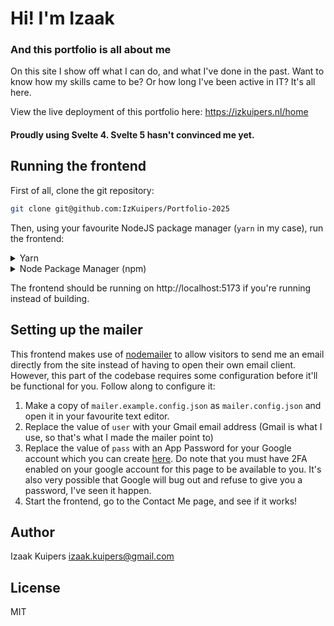 # Hi! I'm Izaak

### And this portfolio is all about me

On this site I show off what I can do, and what I've done in the past. Want to know how my skills came to be? Or how long I've been active in IT? It's all here.

View the live deployment of this portfolio here: https://izkuipers.nl/home

#### Proudly using Svelte 4. Svelte 5 hasn't convinced me yet.

## Running the frontend

First of all, clone the git repository:

```bash
git clone git@github.com:IzKuipers/Portfolio-2025
```

Then, using your favourite NodeJS package manager (`yarn` in my case), run the frontend:

<details>

<summary>
  Yarn
</summary>

Satisfy dependencies:

```bash
yarn
```

Then run the frontend:

```bash
yarn dev
```

... or build it if you want:

```bash
yarn build
```

</details>

<details>

<summary>
  Node Package Manager (npm)
</summary>

Satisfy dependencies:

```bash
npm install
```

Then run the frontend:

```bash
npm run dev
```

... or build it if you want:

```bash
npm run build
```

</details>

The frontend should be running on http://localhost:5173 if you're running instead of building.

## Setting up the mailer

This frontend makes use of [nodemailer](https://npm.io/package/nodemailer) to allow visitors to send me an email directly from the site instead of having to open their own email client. However, this part of the codebase requires some configuration before it'll be functional for you. Follow along to configure it:

1. Make a copy of `mailer.example.config.json` as `mailer.config.json` and open it in your favourite text editor.
2. Replace the value of `user` with your Gmail email address (Gmail is what I use, so that's what I made the mailer point to)
3. Replace the value of `pass` with an App Password for your Google account which you can create [here](myaccount.google.com/apppasswords). Do note that you must have 2FA enabled on your google account for this page to be available to you. It's also very possible that Google will bug out and refuse to give you a password, I've seen it happen.
4. Start the frontend, go to the Contact Me page, and see if it works!

## Author

Izaak Kuipers <izaak.kuipers@gmail.com>

## License

MIT
